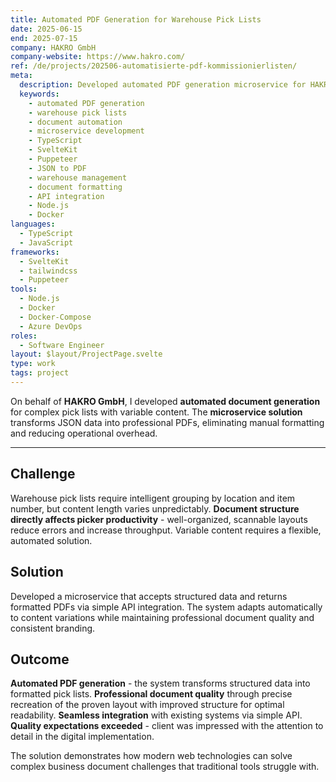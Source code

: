 ```yaml
---
title: Automated PDF Generation for Warehouse Pick Lists
date: 2025-06-15
end: 2025-07-15
company: HAKRO GmbH
company-website: https://www.hakro.com/
ref: /de/projects/202506-automatisierte-pdf-kommissionierlisten/
meta:
  description: Developed automated PDF generation microservice for HAKRO GmbH warehouse pick lists using TypeScript, SvelteKit, and Puppeteer. Transforms JSON data into professional PDFs with intelligent grouping and consistent branding.
  keywords:
    - automated PDF generation
    - warehouse pick lists
    - document automation
    - microservice development
    - TypeScript
    - SvelteKit
    - Puppeteer
    - JSON to PDF
    - warehouse management
    - document formatting
    - API integration
    - Node.js
    - Docker
languages:
  - TypeScript
  - JavaScript
frameworks:
  - SvelteKit
  - tailwindcss
  - Puppeteer
tools:
  - Node.js
  - Docker
  - Docker-Compose
  - Azure DevOps
roles:
  - Software Engineer
layout: $layout/ProjectPage.svelte
type: work
tags: project
---
```


On behalf of **HAKRO GmbH**, I developed **automated document generation** for complex pick lists with variable content. The **microservice solution** transforms JSON data into professional PDFs, eliminating manual formatting and reducing operational overhead.

---

## Challenge

Warehouse pick lists require intelligent grouping by location and item number, but content length varies unpredictably. **Document structure directly affects picker productivity** - well-organized, scannable layouts reduce errors and increase throughput. Variable content requires a flexible, automated solution.

## Solution

Developed a microservice that accepts structured data and returns formatted PDFs via simple API integration. The system adapts automatically to content variations while maintaining professional document quality and consistent branding.

## Outcome

**Automated PDF generation** - the system transforms structured data into formatted pick lists. **Professional document quality** through precise recreation of the proven layout with improved structure for optimal readability. **Seamless integration** with existing systems via simple API. **Quality expectations exceeded** - client was impressed with the attention to detail in the digital implementation.

The solution demonstrates how modern web technologies can solve complex business document challenges that traditional tools struggle with.
